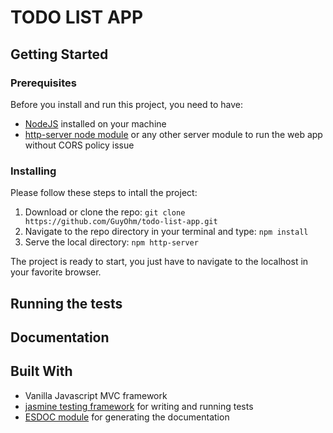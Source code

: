 # TODO LIST APP

## Getting Started

### Prerequisites
Before you install and run this project, you need to have:
- [NodeJS](https://nodejs.org/en/) installed on your machine
- [http-server node module](https://www.npmjs.com/package/http-server) or any other server module to run the web app without CORS policy issue

### Installing
Please follow these steps to intall the project:
1. Download or clone the repo: `git clone https://github.com/GuyOhm/todo-list-app.git`
2. Navigate to the repo directory in your terminal and type: `npm install`
3. Serve the local directory: `npm http-server`

The project is ready to start, you just have to navigate to the localhost in your favorite browser.

## Running the tests

## Documentation


## Built With
* Vanilla Javascript MVC framework
* [jasmine testing framework](https://jasmine.github.io/) for writing and running tests
* [ESDOC module](https://esdoc.org/) for generating the documentation


